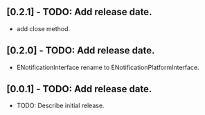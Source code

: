## [0.2.1] - TODO: Add release date.

* add close method.

## [0.2.0] - TODO: Add release date.

* ENotificationInterface rename to ENotificationPlatformInterface.

## [0.0.1] - TODO: Add release date.

* TODO: Describe initial release.
